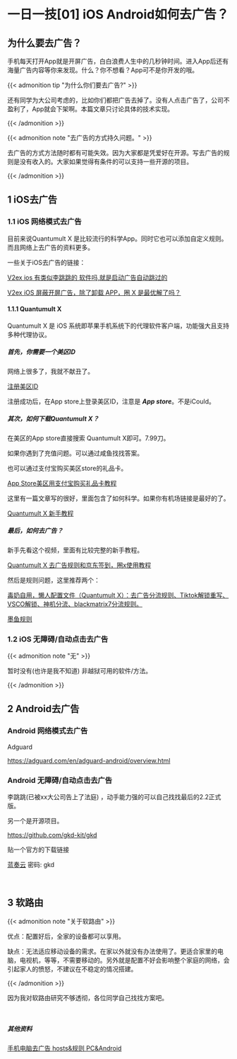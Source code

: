 # 一日一技[01] iOS Android如何去广告？




## 为什么要去广告？



手机每天打开App就是开屏广告，白白浪费人生中的几秒钟时间。进入App后还有海量广告内容等你来发现。什么？你不想看？App可不是你开发的哦。

{{< admonition tip "为什么你们要去广告?" >}}

还有同学为大公司考虑的，比如你们都把广告去掉了。没有人点击广告了，公司不盈利了，App就会下架啊。本篇文章只讨论具体的技术实现。

{{< /admonition >}}

{{< admonition note "去广告的方式持久问题。" >}}

去广告的方式方法随时都有可能失效。因为大家都是凭爱好在开源。写去广告的规则是没有收入的。大家如果觉得有条件的可以支持一些开源的项目。

{{< /admonition >}}

## 1 iOS去广告

### 1.1 iOS 网络模式去广告

目前来说Quantumult X 是比较流行的科学App。同时它也可以添加自定义规则。而且网络上去广告的资料更多。

一些关于iOS去广告的链接：

[V2ex ios 有类似李跳跳的 软件吗,就是启动广告自动跳过的](https://www.v2ex.com/t/934331)

[V2ex iOS 屏蔽开屏广告，除了卸载 APP，圈 X 是最优解了吗？](https://www.v2ex.com/t/943662)

#### 1.1.1 Quantumult X

Quantumult X 是 iOS 系统即苹果手机系统下的代理软件客户端，功能强大且支持多种代理协议。

##### 首先，你需要一个美区ID

网络上很多了，我就不献丑了。

[注册美区ID](https://zhuanlan.zhihu.com/p/367821925?dt_dapp=1 )

注册成功后，在App store上登录美区ID，注意是 ***App store***。不是iCould。

##### 其次，如何下载Quantumult X？

在美区的App store直接搜索 Quantumult X即可。7.99刀。

如果你遇到了充值问题。可以通过咸鱼找找答案。

也可以通过支付宝购买美区store的礼品卡。

[App Store美区用支付宝购买礼品卡教程](https://zhuanlan.zhihu.com/p/591446073)

这里有一篇文章写的很好，里面包含了如何科学。如果你有机场链接是最好的了。

[Quantumult X 新手教程](https://www.evan888.top/1990/)

##### 最后，如何去广告？

新手先看这个视频，里面有比较完整的新手教程。

[Quantumult X 去广告规则和京东签到，圈x使用教程](https://www.youtube.com/watch?v=bW7DxHsMzdI&list=LL&index=1&pp=gAQBiAQB)

然后是规则问题，这里推荐两个：

[毒奶自用，懒人配置文件（Quantumult X）：去广告分流规则、Tiktok解锁重写、VSCO解锁、神机分流、blackmatrix7分流规则。](https://github.com/limbopro/Profiles4limbo)



[墨鱼规则](https://github.com/ddgksf2013)



### 1.2 iOS 无障碍/自动点击去广告 

{{< admonition note "无" >}}

暂时没有(也许是我不知道) 非越狱可用的软件/方法。

{{< /admonition >}}

## 2 Android去广告

### Android 网络模式去广告



Adguard

https://adguard.com/en/adguard-android/overview.html



### Android 无障碍/自动点击去广告 

李跳跳(已被xx大公司告上了法庭) ，动手能力强的可以自己找找最后的2.2正式版。

另一个是开源项目。

https://github.com/gkd-kit/gkd

贴一个官方的下载链接

[蓝奏云](https://lisonge.lanzouy.com/b06e1zoef) 密码: gkd

<br/>

## 3 软路由

{{< admonition note "关于软路由" >}}

优点：配置好后，全家的设备都可以享用。

缺点：无法适应移动设备的需求。在家以外就没有办法使用了。更适合家里的电脑，电视机，等等，不需要移动的。另外就是配置不好会影响整个家庭的网络，会引起家人的愤怒，不建议在不稳定的情况搭建。

{{< /admonition >}}

因为我对软路由研究不够透彻，各位同学自己找找方案吧。  

<br/>

##### 其他资料

[手机电脑去广告 hosts&规则 PC&Android](https://github.com/otobtc/ADhosts)




